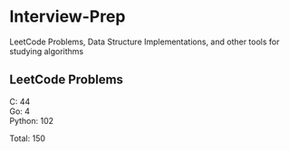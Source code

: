 # Interview-Prep
LeetCode Problems, Data Structure Implementations, and other tools for studying algorithms

## LeetCode Problems
C:      44<br/>
Go:     4<br/>
Python: 102<br/>

Total:  150
